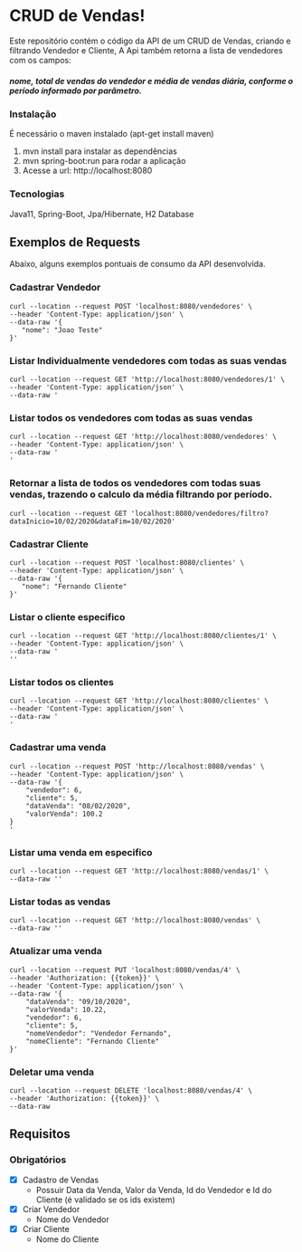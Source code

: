 # CRUD de Vendas!

Este repositório contém o código da API de um CRUD de Vendas, criando e filtrando Vendedor e Cliente,
A Api também retorna a lista de vendedores com os campos:
##### nome, total de vendas do vendedor e média de vendas diária, conforme o período informado por parâmetro. 

### Instalação

É necessário o maven instalado (apt-get install maven)

   1. mvn install para instalar as dependências
   2. mvn spring-boot:run para rodar a aplicação
   3. Acesse a url: http://localhost:8080

### Tecnologias
Java11, Spring-Boot, Jpa/Hibernate, H2 Database

## Exemplos de Requests

Abaixo, alguns exemplos pontuais de consumo da API desenvolvida.

### Cadastrar Vendedor

```
curl --location --request POST 'localhost:8080/vendedores' \
--header 'Content-Type: application/json' \
--data-raw '{
   "nome": "Joao Teste"
}'

```

### Listar Individualmente vendedores com todas as suas vendas

```
curl --location --request GET 'http://localhost:8080/vendedores/1' \
--header 'Content-Type: application/json' \
--data-raw '
```

### Listar todos os vendedores com todas as suas vendas
```
curl --location --request GET 'http://localhost:8080/vendedores' \
--header 'Content-Type: application/json' \
--data-raw '
'
```

### Retornar a lista de todos os vendedores com todas suas vendas, trazendo o calculo da média filtrando por período.

```
curl --location --request GET 'localhost:8080/vendedores/filtro?dataInicio=10/02/2020&dataFim=10/02/2020'
```

### Cadastrar Cliente

```
curl --location --request POST 'localhost:8080/clientes' \
--header 'Content-Type: application/json' \
--data-raw '{
   "nome": "Fernando Cliente"
}'

```

### Listar o cliente especifico

```
curl --location --request GET 'http://localhost:8080/clientes/1' \
--header 'Content-Type: application/json' \
--data-raw '
''
```

### Listar todos os clientes

```
curl --location --request GET 'http://localhost:8080/clientes' \
--header 'Content-Type: application/json' \
--data-raw '
'
```

###  Cadastrar uma venda

```
curl --location --request POST 'http://localhost:8080/vendas' \
--header 'Content-Type: application/json' \
--data-raw '{
    "vendedor": 6,
    "cliente": 5,
    "dataVenda": "08/02/2020",  
    "valorVenda": 100.2
}
'
```
### Listar uma venda em especifico

```
curl --location --request GET 'http://localhost:8080/vendas/1' \
--data-raw ''
```

### Listar todas as vendas

```
curl --location --request GET 'http://localhost:8080/vendas' \
--data-raw ''
```
### Atualizar uma venda

```
curl --location --request PUT 'localhost:8080/vendas/4' \
--header 'Authorization: {{token}}' \
--header 'Content-Type: application/json' \
--data-raw '{
    "dataVenda": "09/10/2020",
    "valorVenda": 10.22,
    "vendedor": 6,
    "cliente": 5,
    "nomeVendedor": "Vendedor Fernando",
    "nomeCliente": "Fernando Cliente"
}'
```
### Deletar uma venda

```
curl --location --request DELETE 'localhost:8080/vendas/4' \
--header 'Authorization: {{token}}' \
--data-raw 
```
## Requisitos

### Obrigatórios

 - [x] Cadastro de Vendas
	- Possuir Data da Venda, Valor da Venda, Id do Vendedor e Id do Cliente (é validado se os ids existem)
 - [x] Criar Vendedor
	- Nome do Vendedor
 - [x] Criar Cliente
	- Nome do Cliente

